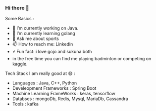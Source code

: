 ### Hi there 👋

<!--
**ramantayal12/ramantayal12** is a ✨ _special_ ✨ repository because its `README.md` (this file) appears on your GitHub profile.
-->
Some Basics : 

- 🔭 I’m currently working on Java.
- 🌱 I’m currently learning golang
- 💬 Ask me about sports
- 📫 How to reach me: Linkedin
- ⚡ Fun fact: i love gojo and sukuna both
- in the free time you can find me playing badminton or competing on kaggle.

Tech Stack I am really good at 😄 : 

- Languages : Java, C++, Python
- Develeopment Frameworks : Spring Boot
- Machine Learning FrameWorks : keras, tensorflow
- Databses : mongoDb, Redis, Mysql, MariaDb, Cassandra
- Tools : kafka
